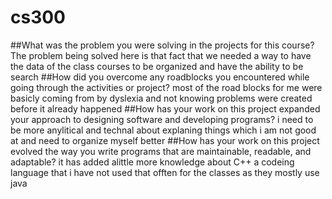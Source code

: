 # cs300
##What was the problem you were solving in the projects for this course?
The problem being solved here is that fact that we needed a way to have the data of the class courses to be organized and have the ability to be search
##How did you overcome any roadblocks you encountered while going through the activities or project?
most of the road blocks for me were basicly coming from by dyslexia and not knowing problems were created before it already happened
##How has your work on this project expanded your approach to designing software and developing programs?
i need to be more anylitical and technal about explaning things which i am not good at and need to organize myself better
##How has your work on this project evolved the way you write programs that are maintainable, readable, and adaptable?
it has added alittle more knowledge about C++ a codeing language that i have not used that offten for the classes as they mostly use java
